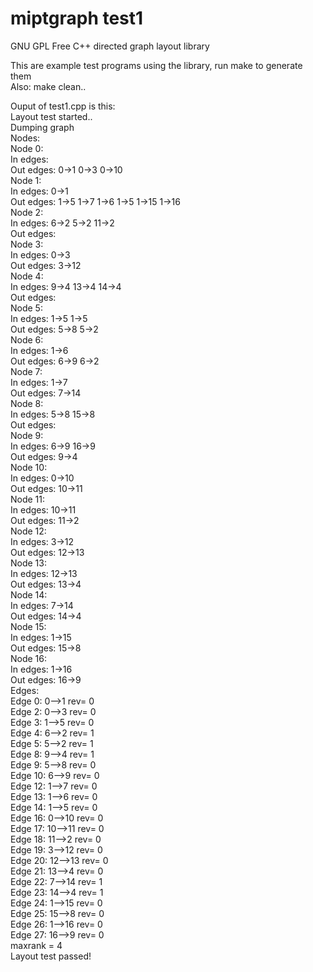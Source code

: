 # miptgraph test1

GNU GPL Free C++ directed graph layout library

This are example test programs using the library, run make to generate them  
Also: make clean..

Ouput of test1.cpp is this:  
Layout test started..  
Dumping graph  
Nodes:  
Node 0:  
  In  edges:  
  Out edges: 0->1 0->3 0->10  
Node 1:  
  In  edges: 0->1  
  Out edges: 1->5 1->7 1->6 1->5 1->15 1->16  
Node 2:  
  In  edges: 6->2 5->2 11->2  
  Out edges:  
Node 3:  
  In  edges: 0->3  
  Out edges: 3->12  
Node 4:  
  In  edges: 9->4 13->4 14->4  
  Out edges:  
Node 5:  
  In  edges: 1->5 1->5  
  Out edges: 5->8 5->2  
Node 6:  
  In  edges: 1->6  
  Out edges: 6->9 6->2  
Node 7:  
  In  edges: 1->7  
  Out edges: 7->14  
Node 8:  
  In  edges: 5->8 15->8  
  Out edges:  
Node 9:  
  In  edges: 6->9 16->9  
  Out edges: 9->4  
Node 10:  
  In  edges: 0->10  
  Out edges: 10->11  
Node 11:  
  In  edges: 10->11  
  Out edges: 11->2  
Node 12:  
  In  edges: 3->12  
  Out edges: 12->13  
Node 13:  
  In  edges: 12->13  
  Out edges: 13->4  
Node 14:  
  In  edges: 7->14  
  Out edges: 14->4  
Node 15:  
  In  edges: 1->15  
  Out edges: 15->8  
Node 16:  
  In  edges: 1->16  
  Out edges: 16->9  
Edges:  
Edge 0: 0-->1 rev= 0  
Edge 2: 0-->3 rev= 0  
Edge 3: 1-->5 rev= 0  
Edge 4: 6-->2 rev= 1  
Edge 5: 5-->2 rev= 1  
Edge 8: 9-->4 rev= 1  
Edge 9: 5-->8 rev= 0  
Edge 10: 6-->9 rev= 0  
Edge 12: 1-->7 rev= 0  
Edge 13: 1-->6 rev= 0  
Edge 14: 1-->5 rev= 0  
Edge 16: 0-->10 rev= 0  
Edge 17: 10-->11 rev= 0  
Edge 18: 11-->2 rev= 0  
Edge 19: 3-->12 rev= 0  
Edge 20: 12-->13 rev= 0  
Edge 21: 13-->4 rev= 0  
Edge 22: 7-->14 rev= 1  
Edge 23: 14-->4 rev= 1  
Edge 24: 1-->15 rev= 0  
Edge 25: 15-->8 rev= 0  
Edge 26: 1-->16 rev= 0  
Edge 27: 16-->9 rev= 0  
maxrank = 4  
Layout test passed!  

